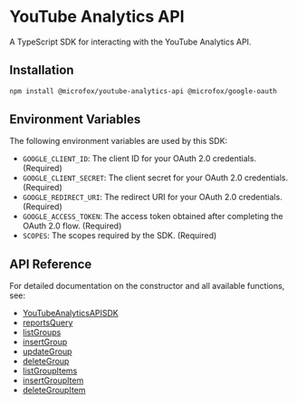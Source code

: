 # YouTube Analytics API

A TypeScript SDK for interacting with the YouTube Analytics API.

## Installation

```bash
npm install @microfox/youtube-analytics-api @microfox/google-oauth
```

## Environment Variables

The following environment variables are used by this SDK:

- `GOOGLE_CLIENT_ID`: The client ID for your OAuth 2.0 credentials. (Required)
- `GOOGLE_CLIENT_SECRET`: The client secret for your OAuth 2.0 credentials. (Required)
- `GOOGLE_REDIRECT_URI`: The redirect URI for your OAuth 2.0 credentials. (Required)
- `GOOGLE_ACCESS_TOKEN`: The access token obtained after completing the OAuth 2.0 flow. (Required)
- `SCOPES`: The scopes required by the SDK. (Required)

## API Reference

For detailed documentation on the constructor and all available functions, see:

- [YouTubeAnalyticsAPISDK](./docs/YouTubeAnalyticsAPISDK.md)
- [reportsQuery](./docs/reportsQuery.md)
- [listGroups](./docs/listGroups.md)
- [insertGroup](./docs/insertGroup.md)
- [updateGroup](./docs/updateGroup.md)
- [deleteGroup](./docs/deleteGroup.md)
- [listGroupItems](./docs/listGroupItems.md)
- [insertGroupItem](./docs/insertGroupItem.md)
- [deleteGroupItem](./docs/deleteGroupItem.md)
